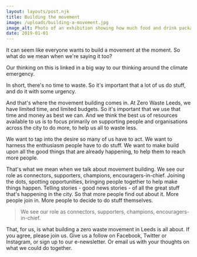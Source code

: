 ```yaml
---
layout: layouts/post.njk
title: Building the movement
image: /uploads/building-a-movement.jpg
image_alt: Photo of an exhibition showing how much food and drink packaging we waste in Leeds every three days
date: 2019-01-01
---
```

It can seem like everyone wants to build a movement at the moment.  So what do we mean when we're saying it too?

Our thinking on this is linked in a big way to our thinking around the climate emergency.

In short, there's no time to waste.  So it's important that a lot of us do stuff, and do it with some urgency.

And that's where the movement building comes in.  At Zero Waste Leeds, we have limited time, and limited budgets.  So it's important that we use that time and money as best we can.  And we think the best us of resources available to us is to focus primarily on supporting people and organisations across the city to do more, to help us all to waste less.  

We want to tap into the desire so many of us have to act.  We want to harness the enthusiasm people have to do stuff.  We want to make build upon all the good things that are already happening, to help them to reach more people.  

That's what we mean when we talk about movement building.  We see our role as connectors, supporters, champions, encouragers-in-chief.  Joining the dots, spotting opportunities, bringing people together to help make things happen.  Telling stories - good news stories - of all the great stuff that's happening in the city.  So that more people find out about it.  More people join in.  More people to decide to do stuff themselves.

> We see our role as connectors, supporters, champions, encouragers-in-chief.

That, for us, is what building a zero waste movement in Leeds is all about.  If you agree, please join us.  Give us a follow on Facebook, Twitter or Instagram, or sign up to our e-newsletter.  Or email us with your thoughts on what we could do together.